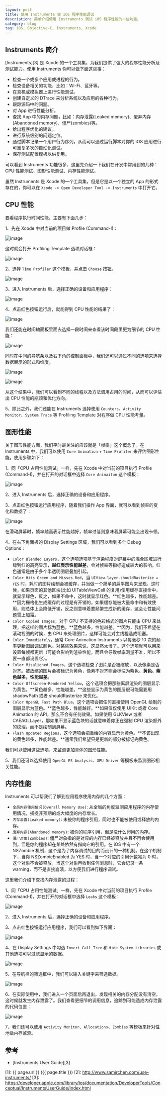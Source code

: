 ```yaml
---
layout: post
title: 使用 Instruments 做 iOS 程序性能调试
description: 简单介绍使用 Instruments 调试 iOS 程序性能的一些功能。
category: blog
tag: iOS, Objective-C, Instruments, Xcode
---
```


## Instruments 简介

[Instruments][3] 是 Xcode 的一个工具集，为我们提供了强大的程序性能分析及测试能力。使用 Instruments 你可以做下面这些事：

- 检查一个或多个应用或进程的行为。
- 检查设备相关的功能，比如：Wi-Fi、蓝牙等。
- 在真机或模拟器上进行性能测试。
- 创建自定义的 DTrace 来分析系统以及应用的各种行为。
- 跟踪源码中的问题。
- 对 App 进行性能分析。
- 查找 App 中的内存问题，比如：内存泄露(Leaked memory)、废弃内存(Abandoned memory)、僵尸(zombies)等。
- 给出程序优化的建议。
- 进行系统级别的问题定位。
- 通过脚本记录一个用户行为序列，从而可以通过运行脚本对你的 iOS 应用进行可重复多次的自动化测试。
- 保存测试配置模板以供复用。


可以看到 Instruments 功能很多，这里先介绍一下我们在开发中常用到的几种：CPU 性能测试、图形性能测试、内存性能测试。

虽然 Instruments 是 Xcode 的一个工具集，但是它是以一个独立的 App 的形式存在的，你可以在 `Xcode -> Open Developer Tool -> Instruments` 中打开它。



## CPU 性能

要看程序执行时间性能，主要有下面几步：

1、先在 Xcode 中对当前的项目做 Profile (Command-I)：

![image](../../images/use-instruments/xcode_product_profile_menu.png)

这时就会打开 Profiling Template 选项对话框：

![image](../../images/use-instruments/instruments_profilingtemplate_dialog.png)


2、选择 `Time Profiler` 这个模板，并点击 `Choose` 按钮。

![image](../../images/use-instruments/time_profiler.png)


3、进入 Instruments 后，选择正确的设备和应用程序：

![image](../../images/use-instruments/instruments_trace_document_toolbar_target_menus.png)


4、点击红色按钮运行后，就能得到 CPU 性能的结果了：

![image](../../images/use-instruments/instruments_time_profiler.png)

我们还能在时间轴面板里面去选择一段时间来查看该时间段里更为细节的 CPU 性能：

![image](../../images/use-instruments/instruments_trace_document_timeline_pane_zooming.png)

同时在中间的导航条以及右下角的控制面板中，我们还可以通过不同的选项来选择数据展示的形式和维度。

![image](../../images/use-instruments/instruments_detail_pane_navigation_bar_deeper.png)

![image](../../images/use-instruments/instruments_inspector_pane_navigation_bar.png)


从这个结果中，我们可以看到不同的线程以及方法调用占用的时间，从而可以评估出 CPU 性能的瓶颈和优化方向。



5、除此之外，我们还能在 Instruments 选择使用 `Counters`、`Activity Monitor`、`System Trace` 等 Profiling Template 对程序做 CPU 性能考量。




## 图形性能

关于图形性能方面，我们平时最关注的应该就是「帧率」这个概念了。在 Instruments 中，我们可以使用 `Core Animation` + `Time Profiler` 来评估图形性能。使用步骤如下：

1、同「CPU 占用性能测试」一样，先在 Xcode 中对当前的项目执行 Profile (Command-I)，并在打开的对话框中选择 `Core Animaiton` 这个模板：

![image](../../images/use-instruments/instruments_core_animation.png)


2、进入 Instruments 后，选择正确的设备和应用程序。


3、点击红色按钮运行应用程序，随着我们操作 App 界面，就可以看到帧率的变化和数据了：


![image](../../images/use-instruments/instruments_frame_rate.png)

在滑动屏幕时，帧率越高表示性能越好，帧率过低则意味着屏幕可能会出现卡顿。



4、在右下角面板的 Display Settings 区域，我们可以看到多个 Debug Options：

- `Color Blended Layers`，这个选项选项基于渲染程度对屏幕中的混合区域进行绿到红的高亮显示，**越红表示性能越差**，会对帧率等指标造成较大的影响。红色通常是由于多个半透明图层叠加引起。<!-- Shows blended view layers. Multiple view layers that are drawn on top of each other with blending enabled are highlighted in red. Reducing the amount of red in your app when this option is selected can dramatically improve your app’s performance. Blended view layers often cause slow table scrolling. -->
- `Color Hits Green and Misses Red`，当 `UIView.layer.shouldRasterize = YES` 时，耗时的图片绘制会被缓存，并当做一个简单的扁平图片来呈现。这时候，如果页面的其他区块(比如 UITableViewCell 的复用)使用缓存直接命中，就显示绿色，反之，如果不命中，这时就显示红色。**红色越多，性能越差。**因为栅格化生成缓存的过程是有开销的，如果缓存能被大量命中和有效使用，则总体上会降低开销，反之则意味着要频繁生成新的缓存，这会让性能问题雪上加霜。<!-- Marks views in green or red. A view that is able to use a cached rasterization is marked in green. -->
- `Color Copied Images`，对于 GPU 不支持的色彩格式的图片只能由 CPU 来处理，把这样的图片标为蓝色。**蓝色越多，性能越差。**因为，我们不希望在滚动视图的时候，由 CPU 来处理图片，这样可能会对主线程造成阻塞。<!-- If an image is in a color format that the GPU can not directly work with, it will be converted in the CPU. Shows images that are copied by Core Animation in blue. -->
- `Color Immediately`，通常 Core Animation Instruments 以每毫秒 10 次的频率更新图层调试颜色。对某些效果来说，这显然太慢了。这个选项就可以用来设置每帧都更新（可能会影响到渲染性能，而且会导致帧率测量不准，所以不要一直都设置它）。<!-- Removes the 10 ms delay when performing color-flush operations. -->
- `Color Misaligned Images`，这个选项检查了图片是否被缩放，以及像素是否对齐。被放缩的图片会被标记为黄色，像素不对齐则会标注为紫色。**黄色、紫色越多，性能越差。**<!-- Places a magenta overlay over images where the source pixels are not aligned to the destination pixels. -->
- `Color Offscreen-Rendered Yellow`，这个选项会把那些离屏渲染的图层显示为黄色。**黄色越多，性能越差。**这些显示为黄色的图层很可能需要用 shadowPath 或者 shouldRasterize 来优化。<!-- Places a yellow overlay over content that is rendered offscreen. -->
- `Color OpenGL Fast Path Blue`，这个选项会把任何直接使用 OpenGL 绘制的图层显示为蓝色。**蓝色越多，性能越好。**如果仅仅使用 UIKit 或者 Core Animation 的 API，那么不会有任何效果。如果使用 GLKView 或者 CAEAGLLayer，那如果不显示蓝色块的话就意味着你正在强制 CPU 渲染额外的纹理，而不是绘制到屏幕。<!-- Places a blue overlay over content that is detached from the compositor. -->
- `Flash Updated Regions`，这个选项会把重绘的内容显示为黄色。**不该出现的黄色越多，性能越差。**通常我们希望只是更新的部分被标记完黄色。<!-- Colors regions on your iOS device in yellow when those regions are updated by the graphics processor. -->


我们可以使用这些选项，来监测更加具体的图形性能。


5、我们还可以选择使用 `OpenGL ES Analysis`、`GPU Driver` 等模板来监测图形相关性能。


## 内存性能

Instruments 可以帮我们了解到应用程序使用内存的几个方面：

- `全局内存使用情况(Overall Memory Use)`: 从全局的角度监测应用程序的内存使用情况，捕捉非预期的或大幅度的内存增长。<!-- Monitor at a high level how your app uses memory and compare it to the memory usage of other active processes on the system. Look for areas of large or unexpected memory growth. -->
- `内存泄露(Leaked memory)`: 未被你的程序引用，同时也不能被使用或释放的内存。<!-- This is memory that was allocated at some point, but was never released and is no longer referenced by your app. Since there are no references to it, there’s now no way to release it and the memory can’t be used again. For example, suppose you’ve written an app that creates rectangle objects in a drawing, but never releases the objects when the drawing is closed. In this case, your app would leak more and more memory whenever a drawing containing rectangles is closed. To fix the leak, you need to figure out which object isn’t being released, and then update your app to release it at the appropriate time. -->
- `废弃内存(Abandoned memory)`: 被你的程序引用，但是没什么卵用的内存。<!-- This is memory that your app has allocated for some reason, but it’s not needed and won’t be referenced. For example, suppose your app adds images to a cache after they’ve already been cached—using double the memory for the same images. Or, maybe your app maintains an array of objects in case you need to access them later, but you never actually do. Unlike leaked memory, abandoned memory like this is still referenced somewhere in your app. It just serves no purpose. Since it’s still technically valid, it’s more difficult for Instruments to identify and requires more detective work on your part to find. -->
- `僵尸对象(Zombies)`: 僵尸对象指的是对应的内存已经被释放并且不再会使用到，但是你的程序却在某处依然有指向它的引用。在 iOS 中有一个 NSZombie 机制，这个是为了内存调试的目的而设计的一种机制。在这个机制下，当你 NSZombieEnabled 为 YES 时，当一个对应的引用计数减为 0 时，这个对象不会被释放，当这个对象再收到任何消息时，它会记录一条 warning，而不是直接崩溃，以方便我们进行程序调试。<!-- This is memory that has been released and is no longer needed, but your code still references it somewhere. For example, suppose your app contains an image cache. Once the cache has been cleared, your app shouldn’t attempt to refer to the images that it previously contained. Calls to these nonexistent images are considered zombies—references to objects that are no longer living. -->


这里我们介绍下查找内存泄露的过程：

1、同「CPU 占用性能测试」一样，先在 Xcode 中对当前的项目执行 Profile (Command-I)，并在打开的对话框中选择 `Leaks` 这个模板：

![image](../../images/use-instruments/instruments_leaks.png)


2、进入 Instruments 后，选择正确的设备和应用程序。


3、点击红色按钮运行应用程序，我们可以看到如下界面：

![image](../../images/use-instruments/instruments_leaks_data.png)


4、在 Display Settings 中勾选 `Invert Call Tree` 和 `Hide System Libraries` 或其他选项可以过滤显示的数据。

![image](../../images/use-instruments/instruments_call_tree_setting.png)


5、在导航栏的筛选框中，我们可以输入关键字来筛选数据。

![image](../../images/use-instruments/instruments_leaks_filter.png)


6、在实际使用中，我们进入一个页面后再退出，发现相关的内存分配没有清空，这时候就发生内存泄露了。我们查看更细节的调用信息，追踪到可能造成内存泄露的代码位置：

![image](../../images/use-instruments/instruments_leaks_trace.png)


7、我们还可以使用 `Activity Monitor`、`Allocations`、`Zombies` 等模板来针对性地做内存监测。



## 参考

- [Instruments User Guide][3]






[SamirChen]: http://www.samirchen.com "SamirChen"
[1]: {{ page.url }} ({{ page.title }})
[2]: http://www.samirchen.com/use-instruments/
[3]: https://developer.apple.com/library/ios/documentation/DeveloperTools/Conceptual/InstrumentsUserGuide/index.html

